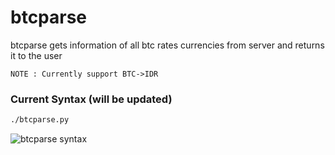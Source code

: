 # btcparse
btcparse gets information of all btc rates currencies from server and returns it to the user

`NOTE : Currently support BTC->IDR`

### Current Syntax (will be updated)

```bash
./btcparse.py
```

![btcparse syntax](http://image.prntscr.com/image/649093d4976448f6a32bb38984061f4f.png)
